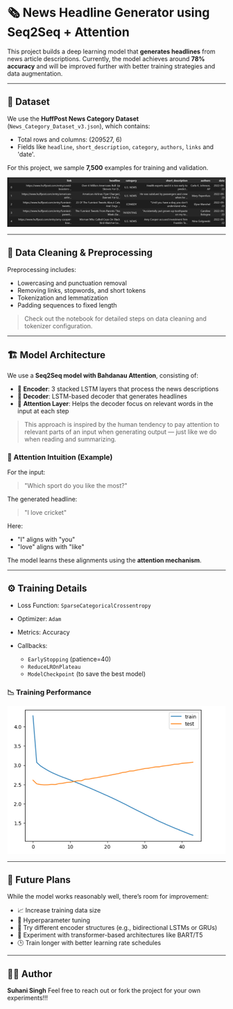 # 🗞️ News Headline Generator using Seq2Seq + Attention

This project builds a deep learning model that **generates headlines** from news article descriptions. Currently, the model achieves around **78% accuracy** and will be improved further with better training strategies and data augmentation.

---

## 📂 Dataset

We use the **HuffPost News Category Dataset** (`News_Category_Dataset_v3.json`), which contains:

* Total rows and columns: (209527, 6)
* Fields like `headline`, `short_description`, `category`, `authors`, `links` and 'date'.

For this project, we sample **7,500** examples for training and validation.

![Alt Text](images/dataset.png)

---

## 🧼 Data Cleaning & Preprocessing

Preprocessing includes:

* Lowercasing and punctuation removal
* Removing links, stopwords, and short tokens
* Tokenization and lemmatization
* Padding sequences to fixed length

> Check out the notebook for detailed steps on data cleaning and tokenizer configuration.

---

## 🏗️ Model Architecture

We use a **Seq2Seq model with Bahdanau Attention**, consisting of:

* 🧠 **Encoder**: 3 stacked LSTM layers that process the news descriptions
* 📘 **Decoder**: LSTM-based decoder that generates headlines
* 🎯 **Attention Layer**: Helps the decoder focus on relevant words in the input at each step

> This approach is inspired by the human tendency to pay attention to relevant parts of an input when generating output — just like we do when reading and summarizing.

### 🔀 Attention Intuition (Example)

For the input:

> "Which sport do you like the most?"

The generated headline:

> "I love cricket"

Here:

* "I" aligns with "you"
* "love" aligns with "like"

The model learns these alignments using the **attention mechanism**.

---

## ⚙️ Training Details

* Loss Function: `SparseCategoricalCrossentropy`
* Optimizer: `Adam`
* Metrics: Accuracy
* Callbacks:

  * `EarlyStopping` (patience=40)
  * `ReduceLROnPlateau`
  * `ModelCheckpoint` (to save the best model)

### 📉 Training Performance
![Alt Text](images/training_result.png)

---

## 🛃️ Future Plans

While the model works reasonably well, there’s room for improvement:

* 📈 Increase training data size
* 🧪 Hyperparameter tuning
* 🔀 Try different encoder structures (e.g., bidirectional LSTMs or GRUs)
* 🧠 Experiment with transformer-based architectures like BART/T5
* 🕒 Train longer with better learning rate schedules

---

## 🧑‍💻 Author

**Suhani Singh**
Feel free to reach out or fork the project for your own experiments!!!
